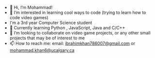 - 👋 Hi, I’m Mohammad!
- 👀 I’m interested in learning cool ways to code (trying to learn how to code video games)
- I'm a 3rd year Computer Science student
- 🌱 Currently learning Python , JavaScript, Java and C/C++
- 💞️ I’m looking to collaborate on video game projects, or any other small projects that may be of interest to me
- 📫 How to reach me:
email: ibrahimkhan786007@gmail.com or mohammad.khan6@ucalgary.ca
<!---
IbyCodes/IbyCodes is a ✨ special ✨ repository because its `README.md` (this file) appears on your GitHub profile.
You can click the Preview link to take a look at your changes.
--->
